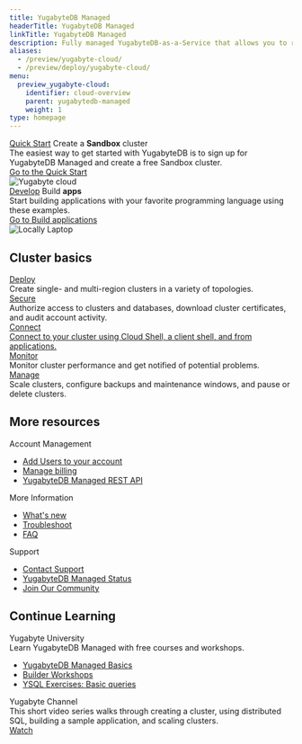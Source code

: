 ```yaml
---
title: YugabyteDB Managed
headerTitle: YugabyteDB Managed
linkTitle: YugabyteDB Managed
description: Fully managed YugabyteDB-as-a-Service that allows you to run YugabyteDB clusters on Google Cloud Platform and Amazon Web Services (AWS).
aliases:
  - /preview/yugabyte-cloud/
  - /preview/deploy/yugabyte-cloud/
menu:
  preview_yugabyte-cloud:
    identifier: cloud-overview
    parent: yugabytedb-managed
    weight: 1
type: homepage
---
```


<div class="row cloud-laptop">
  <div class="col-12 col-md-12 col-lg-6">
    <div class="border two-side">
      <div class="body">
        <div class="box-top">
          <a class="nav-link purple-btn" href="../../quick-start-yugabytedb-managed/" role="button"><span>Quick Start</span></a>
          <span>Create a <strong>Sandbox</strong> cluster</span>
        </div>
        <div class="body-content">The easiest way to get started with YugabyteDB is to sign up for YugabyteDB Managed and create a free Sandbox cluster.</div>
        <a class="text-link" href="../../quick-start-yugabytedb-managed/" title="Get started">Go to the Quick Start</a>
      </div>
      <div class="image">
        <img class="icon" src="/images/homepage/yugabyte-in-cloud.png" title="Yugabyte cloud" aria-hidden="true">
      </div>
    </div>
  </div>
  <div class="col-12 col-md-12 col-lg-6">
    <div class="border two-side">
      <div class="body">
        <div class="box-top">
          <a class="nav-link orange-btn" href="../develop/build-apps/" role="button"><span>Develop</span></a>
          <span>Build <strong>apps</strong></span>
        </div>
        <div class="body-content">Start building applications with your favorite programming language using these examples.</div>
        <a class="text-link" href="../develop/build-apps/" title="Get started">Go to Build applications</a>
      </div>
      <div class="image">
        <img class="icon" src="/images/homepage/locally-laptop.png" title="Locally Laptop" aria-hidden="true">
      </div>
    </div>
  </div>

</div>

<div class="three-box-row">
  <div class="row">
    <h2 class="col-12">Cluster basics</h2>
    <div class="col-12 col-md-6 col-lg-4">
      <div class="box border">
        <div class="other-content">
          <div class="heading"><a href="../cloud-basics/" title="Deploy">Deploy</a></div>
          <div class="detail-copy">Create single- and multi-region clusters in a variety of topologies.</div>
<!--          <ul>
            <li><a class="text-link" href="../cloud-basics/create-clusters-overview/" title="Plan your cluster">Plan your cluster</a></li>
            <li><a class="text-link" href="../cloud-basics/create-clusters-topology/" title="Choose a topology">Choose a topology</a></li>
            <li><a class="text-link" href="../cloud-basics/cloud-vpcs/" title="Create a VPC network">Create a VPC network</a></li>
            <li><a class="text-link" href="../cloud-basics/create-clusters/" title="Deploy a cluster">Deploy a cluster</a></li>
          </ul> -->
        </div>
      </div>
    </div>
    <div class="col-12 col-md-6 col-lg-4">
      <div class="box border">
        <div class="other-content">
          <div class="heading"><a href="../cloud-secure-clusters/" title="Secure">Secure</a></div>
          <div class="detail-copy">Authorize access to clusters and databases, download cluster certificates, and audit account activity.</div>
<!--          <ul>
            <li><a class="text-link" href="../cloud-secure-clusters/add-connections/" title="Add trusted IP addresses">Add trusted IP addresses</a></li>
            <li><a class="text-link" href="../cloud-secure-clusters/add-users/" title="Add database users">Add database users</a></li>
            <li><a class="text-link" href="../cloud-secure-clusters/cloud-authentication/" title="Download your cluster certificate">Download your cluster certificate</a></li>
            <li><a class="text-link" href="../cloud-secure-clusters/cloud-activity/" title="Audit activity">Audit cluster activity</a></li>
          </ul> -->
        </div>
      </div>
    </div>
    <div class="col-12 col-md-6 col-lg-4">
      <div class="box border">
        <div class="other-content">
          <div class="heading"><a href="../cloud-connect/" title="Connect">Connect</div>
          <div class="detail-copy">Connect to your cluster using Cloud Shell, a client shell, and from applications.</div>
<!--          <ul>
            <li><a class="text-link" href="../cloud-connect/connect-cloud-shell/" title="Get started">Cloud Shell</a></li>
            <li><a class="text-link" href="../cloud-connect/connect-client-shell/" title="Get started">Client shells</a></li>
            <li><a class="text-link" href="../cloud-connect/connect-applications/" title="Get started">Applications</a></li>
          </ul> -->
        </div>
      </div>
    </div>
<!--  </div>
</div>
<div class="three-box-row">
  <div class="row"> -->
    <div class="col-12 col-md-6 col-lg-4">
      <div class="box border">
        <div class="other-content">
          <div class="heading"><a href="../cloud-monitor/" title="Monitor">Monitor</a></div>
          <div class="detail-copy">Monitor cluster performance and get notified of potential problems.</div>
<!--          <ul>
            <li><a class="text-link" href="../cloud-monitor/overview/" title="View performance metrics">View performance metrics</a></li>
            <li><a class="text-link" href="../cloud-monitor/cloud-advisor/" title="Optimize performance">Optimize performance</a></li>
            <li><a class="text-link" href="../cloud-monitor/cloud-alerts/" title="Manage alerts">Manage alerts</a></li>
          </ul> -->
        </div>
      </div>
    </div>
    <div class="col-12 col-md-6 col-lg-4">
      <div class="box border">
        <div class="other-content">
          <div class="heading"><a href="../cloud-clusters/" title="Manage">Manage</a></div>
          <div class="detail-copy">Scale clusters, configure backups and maintenance windows, and pause or delete clusters.</div>
<!--          <ul>
            <li><a class="text-link" href="../cloud-clusters/configure-clusters/" title="Scale clusters">Scale clusters</a></li>
            <li><a class="text-link" href="../cloud-clusters/backup-clusters/" title="Backup and restore">Backup and restore</a></li>
            <li><a class="text-link" href="../cloud-clusters/" title="Pause, resume, and delete">Pause, resume, and delete</a></li>
            <li><a class="text-link" href="../cloud-clusters/cloud-maintenance/" title="Schedule upgrades">Schedule upgrades</a></li>
            <li><a class="text-link" href="../cloud-clusters/add-extensions/" title="Add extensions">Add extensions</a></li>
          </ul> -->
        </div>
      </div>
    </div>
  </div>
</div>
<div class="three-box-row">
  <div class="row">
    <h2 class="col-12">More resources</h2>
    <div class="col-12 col-md-6 col-lg-4">
      <div class="box border">
        <div class="other-content">
          <div class="heading">Account Management</div>
          <ul>
            <li><a class="text-link" href="../cloud-admin/manage-access/" title="Add Users">Add Users to your account</a></li>
            <li><a class="text-link" href="../cloud-admin/cloud-billing-profile/" title="Manage Billing">Manage billing</a></li>
            <li><a class="text-link" target="_blank" href="https://yugabyte.stoplight.io/docs/managed-apis" title="Manage Billing">YugabyteDB Managed REST API</a></li>
          </ul>
        </div>
      </div>
    </div>
    <div class="col-12 col-md-6 col-lg-4">
      <div class="box border">
        <div class="other-content">
          <div class="heading">More Information</div>
          <ul>
            <li><a class="text-link" href="../release-notes/" title="Whats new">What's new</a></li>
            <li><a class="text-link" href="../cloud-troubleshoot/" title="Troubleshoot">Troubleshoot</a></li>
            <li><a class="text-link" href="../../faq/yugabytedb-managed-faq/" title="FAQ">FAQ</a></li>
          </ul>
        </div>
      </div>
    </div>
    <div class="col-12 col-md-6 col-lg-4">
      <div class="box border">
        <div class="other-content">
          <div class="heading">Support</div>
          <ul>
            <li><a class="text-link" target="_blank" href="https://support.yugabyte.com/hc/en-us/requests/new?ticket_form_id=360003113431" title="Contact Support">Contact Support</a></li>
            <li><a class="text-link" target="_blank" href="https://status.yugabyte.cloud/" title="YugabyteDB Managed Status">YugabyteDB Managed Status</a></li>
            <li><a class="text-link" target="_blank" href="https://communityinviter.com/apps/yugabyte-db/register" title="Join Our Community">Join Our Community</a></li>
          </ul>
        </div>
      </div>
    </div>
  </div>
</div>
<div class="three-box-row">
  <div class="row">
    <h2 class="col-12">Continue Learning</h2>
    <div class="col-12 col-md-6 col-lg-4">
      <div class="box border">
        <div class="other-content">
          <div class="heading">Yugabyte University</div>
          <div class="detail-copy">Learn YugabyteDB Managed with free courses and workshops.</div>
          <ul>
            <li><a class="text-link" target="_blank" href="https://university.yugabyte.com/courses/yugabytedb-managed-basics" title="Course 1" target="_blank" rel="noopener">YugabyteDB Managed Basics</a></li>
            <li><a class="text-link" target="_blank" href="https://university.yugabyte.com/collections/builder-workshop" title="Course 2" target="_blank" rel="noopener">Builder Workshops</a></li>
            <li><a class="text-link" target="_blank" href="https://university.yugabyte.com/courses/ysql-exercises-simple-queries" title="Course 3" target="_blank" rel="noopener">YSQL Exercises: Basic queries</a></li>
          </ul>
        </div>
      </div>
    </div>
    <div class="col-12 col-md-6 col-lg-4">
      <div class="box border">
        <div class="other-content">
          <div class="heading">Yugabyte Channel</div>
          <div class="detail-copy">This short video series walks through creating a cluster, using distributed SQL, building a sample application, and scaling clusters.</div>
          <a class="text-link" target="_blank" href="https://www.youtube.com/playlist?list=PL8Z3vt4qJTkJqisBVRDi6GAy8rhVo1xjc" title="Get started">Watch</a>
        </div>
      </div>
    </div>
  </div>
</div>

<!--
### Start here

To begin using YugabyteDB Managed, go to [Quick start](../cloud-quickstart/).

#### Additional resources

- Video playlist: [YugabyteDB Managed Getting Started](https://www.youtube.com/playlist?list=PL8Z3vt4qJTkJqisBVRDi6GAy8rhVo1xjc)

- Course at Yugabyte University: [YugabyteDB Managed Basics](https://university.yugabyte.com/courses/yugabytedb-managed-basics)

### Cluster fundamentals

{{< tabpane code=false >}}

  {{% tab header="Deploy" lang="deploy" %}}

**Plan your cluster**\
Decide on the topology, provider, region, and sizing for your cluster.

[Read more](../cloud-basics/create-clusters-overview/)

**Create a VPC network**\
Use VPC networks to lower network latencies, make your application and database infrastructure more secure, and reduce network data transfer costs.

[Read more](../cloud-basics/cloud-vpcs/)

**Deploy a cluster**\
Create single- and multi-region clusters in a variety of topologies.

[Read more](../cloud-basics/create-clusters/)

  {{% /tab %}}

  {{% tab header="Secure" lang="secure" %}}

**Authorize network access**\
Add inbound network access from clients to your cluster using IP allow lists.

[Read more](../cloud-secure-clusters/add-connections/)

**Download your cluster certificate**\
Download your cluster certificate for use when connecting to your database.

[Read more](../cloud-secure-clusters/cloud-authentication/)

**Add database users**\
Provide team members and applications access to the cluster's YugabyteDB database by adding them as users.

[Read more](../cloud-secure-clusters/add-users/)

**Audit activity**\
Review activity on your cloud, including cluster creation, changes to clusters, changes to IP allow lists, backup activity, and billing.

[Read more](../cloud-secure-clusters/cloud-activity/)

  {{% /tab %}}

  {{% tab header="Connect" lang="connect" %}}

**From your browser**\
Use Cloud Shell to connect to your database using any modern browser. No need to set up an IP allow list, all you need is your database password. Includes a built-in YSQL quick start guide.

[Read more](../cloud-connect/connect-cloud-shell/)

**From your desktop**\
Install the ysqlsh or ycqlsh client shells to connect to your database from your desktop. YugabyteDB Managed also supports psql and third-party tools such as pgAdmin.
Requires your computer to be added to the cluster IP allow list and an SSL connection.

[Read more](../cloud-connect/connect-client-shell/)

**From applications**\
Obtain the connection parameters needed to connect your application driver to your cluster database.
Requires the VPC or machine hosting the application to be added to the cluster IP allow list and an SSL connection.

[Read more](../cloud-connect/connect-applications/)

  {{% /tab %}}

  {{% tab header="Monitor" lang="monitor" %}}

**Manage alerts**\
Get notified when cluster and database resource usage exceeds predefined limits, or of potential billing issues.

[Read more](../cloud-monitor/cloud-alerts/)

**View performance metrics**\
Monitor database and cluster performance in real time.

[Read more](../cloud-monitor/overview/)

**Optimize performance**\
Scan your database for potential optimizations.

[Read more](../cloud-monitor/cloud-advisor/)

  {{% /tab %}}

  {{% tab header="Manage" lang="manage" %}}

**Scale clusters**\
Scale clusters vertically or horizontally as your requirements change.

[Read more](../cloud-clusters/configure-clusters/)

**Backup and restore**\
Configure a regular backup schedule, run manual backups, and review previous backups.

[Read more](../cloud-clusters/backup-clusters/)

**Pause, resume, and delete clusters**\
Pause or delete clusters to reduce costs.

[Read more](../cloud-clusters/)

**Schedule upgrades**\
Schedule a weekly maintenance window and set exclusion periods during which upgrades won't be done.

[Read more](../cloud-clusters/cloud-maintenance)

**Add extensions**\
Extend the functionality of your cluster using PostgreSQL extensions.

[Read more](../cloud-clusters/add-extensions)

  {{% /tab %}}

{{< /tabpane >}}

### Account management

- [Add users](../cloud-admin/manage-access/) - Invite team members to your YugabyteDB Managed account.
- [Manage billing](../cloud-admin/cloud-billing-profile/) - Create your billing profile, manage your payment methods, and review invoices.

### More information

- [What's new](../release-notes/) - See what's new in YugabyteDB Managed, what regions are supported, and known issues.
- [Troubleshooting](../cloud-troubleshoot/) - Get solutions to common problems. To check YugabyteDB Managed status, go to [status](https://status.yugabyte.cloud/).
- [FAQ](../../faq/yugabytedb-managed-faq/) - Get answers to frequently asked questions.
- [Security architecture](../cloud-security/) - Review YugabyteDB Managed's security architecture and shared responsibility model.
- [Cluster costs](../cloud-admin/cloud-billing-costs/) - Review how YugabyteDB Managed charges for clusters.
-->

